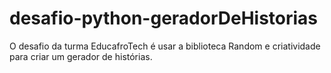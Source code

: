 # desafio-python-geradorDeHistorias
O desafio da turma EducafroTech é usar a biblioteca Random e criatividade para criar um gerador de histórias.
